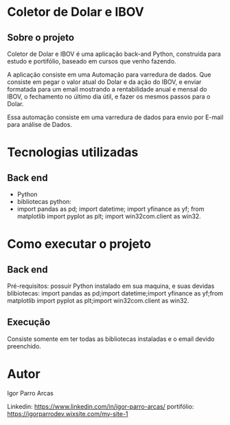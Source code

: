 # Coletor de Dolar e IBOV

## Sobre o projeto

Coletor de Dolar e IBOV é uma aplicação back-and Python, construída para estudo e portifólio, baseado em cursos que venho fazendo.

A aplicação consiste em uma Automação para varredura de dados. Que  consiste em pegar o valor atual do Dolar e da ação do IBOV, e enviar formatada para um email mostrando a rentabilidade anual e mensal do IBOV, 
o fechamento no último dia útil, e fazer os mesmos passos para o Dolar.

Essa automação consiste em uma varredura de dados para envio por E-mail para análise de Dados.

<p/>

# Tecnologias utilizadas
## Back end
- Python
- bibliotecas python:
- import pandas as pd;
import datetime;
import yfinance as yf;
from matplotlib import pyplot as plt;
import win32com.client as win32.

# Como executar o projeto

## Back end
Pré-requisitos: possuir Python instalado em sua maquina, e suas devidas blibiotecas: import pandas as pd;import datetime;import yfinance as yf;from matplotlib import pyplot as plt;import win32com.client as win32.

## Execução
Consiste somente em ter todas as bibliotecas instaladas e o email devido preenchido.

# Autor

Igor Parro Arcas 

Linkedin: https://www.linkedin.com/in/igor-parro-arcas/
portifólio: https://igorparrodev.wixsite.com/my-site-1

